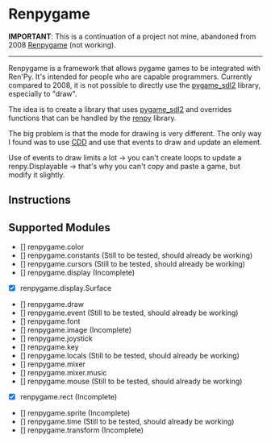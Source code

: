 # Renpygame

**IMPORTANT**: This is a continuation of a project not mine, abandoned from 2008 [Renpygame](https://renpy.org/wiki/renpy/frameworks/Renpygame) (not working).


----

Renpygame is a framework that allows pygame games to be integrated with Ren'Py. It's intended for people who are capable programmers. Currently compared to 2008, it is not possible to directly use the [pygame_sdl2](https://github.com/renpy/pygame_sdl2) library, especially to "draw".

The idea is to create a library that uses [pygame_sdl2](https://github.com/renpy/pygame_sdl2) and overrides functions that can be handled by the [renpy](https://github.com/renpy/renpy) library.

The big problem is that the mode for drawing is very different. The only way I found was to use [CDD](https://www.renpy.org/doc/html/cdd.html) and use that events to draw and update an element.

Use of events to draw limits a lot -> you can't create loops to update a renpy.Displayable -> that's why you can't copy and paste a game, but modify it slightly.

## Instructions

## Supported Modules


- [] renpygame.color
- [] renpygame.constants (Still to be tested, should already be working)
- [] renpygame.cursors (Still to be tested, should already be working)
- [] renpygame.display (Incomplete)
- [x] renpygame.display.Surface
- [] renpygame.draw
- [] renpygame.event (Still to be tested, should already be working)
- [] renpygame.font
- [] renpygame.image (Incomplete)
- [] renpygame.joystick
- [] renpygame.key
- [] renpygame.locals (Still to be tested, should already be working)
- [] renpygame.mixer
- [] renpygame.mixer.music
- [] renpygame.mouse (Still to be tested, should already be working)
- [x] renpygame.rect (Incomplete)
- [] renpygame.sprite (Incomplete)
- [] renpygame.time (Still to be tested, should already be working)
- [] renpygame.transform (Incomplete)

